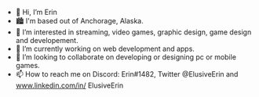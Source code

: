 - 👋 Hi, I’m Erin
- 🏙️ I'm based out of Anchorage, Alaska.
- 👀 I’m interested in streaming, video games, graphic design, game design and developement.
- 🌱 I’m currently working on web development and apps.
- 💞️ I’m looking to collaborate on developing or designing pc or mobile games. 
- 📫 How to reach me on Discord: Erin#1482, Twitter @ElusiveErin and www.linkedin.com/in/ 
ElusiveErin


<!---
NoctDesDev/NoctDesDev is a ✨ special ✨ repository because its `README.md` (this file) appears on your GitHub profile.
You can click the Preview link to take a look at your changes.
--->
